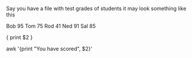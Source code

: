 Say you have a file with test grades of students it may look something like this

Bob 95
Tom 75
Rod 41
Ned 91
Sal 85

{ print $2 }

awk '{print "You have scored", $2}'
